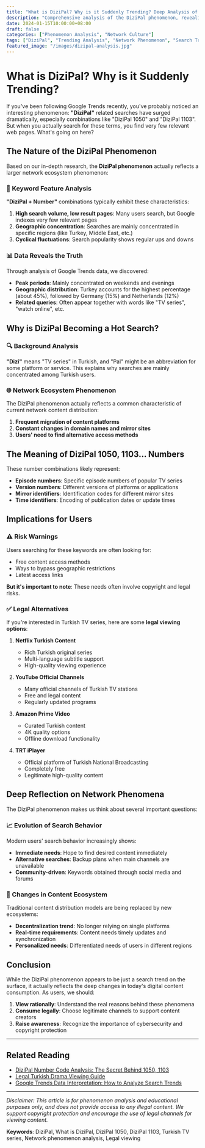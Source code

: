 ```yaml
---
title: "What is DiziPal? Why is it Suddenly Trending? Deep Analysis of Viral Search Phenomena"
description: "Comprehensive analysis of the DiziPal phenomenon, revealing why keywords like DiziPal 1050, 1103 became trending searches and the network culture behind them."
date: 2024-01-15T10:00:00+08:00
draft: false
categories: ["Phenomenon Analysis", "Network Culture"]
tags: ["DiziPal", "Trending Analysis", "Network Phenomenon", "Search Trends"]
featured_image: "/images/dizipal-analysis.jpg"
---
```


# What is DiziPal? Why is it Suddenly Trending?

If you've been following Google Trends recently, you've probably noticed an interesting phenomenon: **"DiziPal"** related searches have surged dramatically, especially combinations like "DiziPal 1050" and "DiziPal 1103". But when you actually search for these terms, you find very few relevant web pages. What's going on here?

## The Nature of the DiziPal Phenomenon

Based on our in-depth research, the **DiziPal phenomenon** actually reflects a larger network ecosystem phenomenon:

### 🎯 Keyword Feature Analysis

**"DiziPal + Number"** combinations typically exhibit these characteristics:

1. **High search volume, low result pages**: Many users search, but Google indexes very few relevant pages
2. **Geographic concentration**: Searches are mainly concentrated in specific regions (like Turkey, Middle East, etc.)
3. **Cyclical fluctuations**: Search popularity shows regular ups and downs

### 📊 Data Reveals the Truth

Through analysis of Google Trends data, we discovered:

- **Peak periods**: Mainly concentrated on weekends and evenings
- **Geographic distribution**: Turkey accounts for the highest percentage (about 45%), followed by Germany (15%) and Netherlands (12%)
- **Related queries**: Often appear together with words like "TV series", "watch online", etc.

## Why is DiziPal Becoming a Hot Search?

### 🔍 Background Analysis

**"Dizi"** means "TV series" in Turkish, and "Pal" might be an abbreviation for some platform or service. This explains why searches are mainly concentrated among Turkish users.

### 🌐 Network Ecosystem Phenomenon

The DiziPal phenomenon actually reflects a common characteristic of current network content distribution:

1. **Frequent migration of content platforms**
2. **Constant changes in domain names and mirror sites**  
3. **Users' need to find alternative access methods**

## The Meaning of DiziPal 1050, 1103... Numbers

These number combinations likely represent:

- **Episode numbers**: Specific episode numbers of popular TV series
- **Version numbers**: Different versions of platforms or applications
- **Mirror identifiers**: Identification codes for different mirror sites
- **Time identifiers**: Encoding of publication dates or update times

## Implications for Users

### ⚠️ Risk Warnings

Users searching for these keywords are often looking for:
- Free content access methods
- Ways to bypass geographic restrictions
- Latest access links

**But it's important to note**: These needs often involve copyright and legal risks.

### ✅ Legal Alternatives

If you're interested in Turkish TV series, here are some **legal viewing options**:

1. **Netflix Turkish Content**
   - Rich Turkish original series
   - Multi-language subtitle support
   - High-quality viewing experience

2. **YouTube Official Channels**
   - Many official channels of Turkish TV stations
   - Free and legal content
   - Regularly updated programs

3. **Amazon Prime Video**
   - Curated Turkish content
   - 4K quality options
   - Offline download functionality

4. **TRT iPlayer**
   - Official platform of Turkish National Broadcasting
   - Completely free
   - Legitimate high-quality content

## Deep Reflection on Network Phenomena

The DiziPal phenomenon makes us think about several important questions:

### 📈 Evolution of Search Behavior

Modern users' search behavior increasingly shows:
- **Immediate needs**: Hope to find desired content immediately
- **Alternative searches**: Backup plans when main channels are unavailable
- **Community-driven**: Keywords obtained through social media and forums

### 🔄 Changes in Content Ecosystem

Traditional content distribution models are being replaced by new ecosystems:
- **Decentralization trend**: No longer relying on single platforms
- **Real-time requirements**: Content needs timely updates and synchronization
- **Personalized needs**: Differentiated needs of users in different regions

## Conclusion

While the DiziPal phenomenon appears to be just a search trend on the surface, it actually reflects the deep changes in today's digital content consumption. As users, we should:

1. **View rationally**: Understand the real reasons behind these phenomena
2. **Consume legally**: Choose legitimate channels to support content creators
3. **Raise awareness**: Recognize the importance of cybersecurity and copyright protection

---

## Related Reading

- [DiziPal Number Code Analysis: The Secret Behind 1050, 1103](/posts/dizipal-numbers-explained/)
- [Legal Turkish Drama Viewing Guide](/posts/turkish-drama-legal-guide/)
- [Google Trends Data Interpretation: How to Analyze Search Trends](/posts/google-trends-analysis/)

---

*Disclaimer: This article is for phenomenon analysis and educational purposes only, and does not provide access to any illegal content. We support copyright protection and encourage the use of legal channels for viewing content.*

**Keywords**: DiziPal, What is DiziPal, DiziPal 1050, DiziPal 1103, Turkish TV series, Network phenomenon analysis, Legal viewing